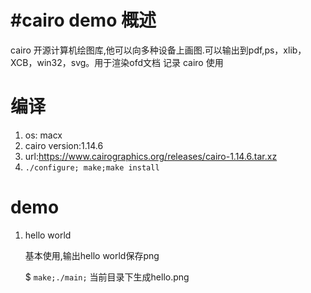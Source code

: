 #cairo demo
概述
==
cairo 开源计算机绘图库,他可以向多种设备上画图.可以输出到pdf,ps，xlib，XCB，win32，svg。用于渲染ofd文档
记录 cairo 使用

编译
==
1. os: macx
2. cairo version:1.14.6
2. url:https://www.cairographics.org/releases/cairo-1.14.6.tar.xz
3. `./configure; make;make install`

demo
==
1. hello world
	
	基本使用,输出hello world保存png

	$ `make;./main;` 当前目录下生成hello.png
